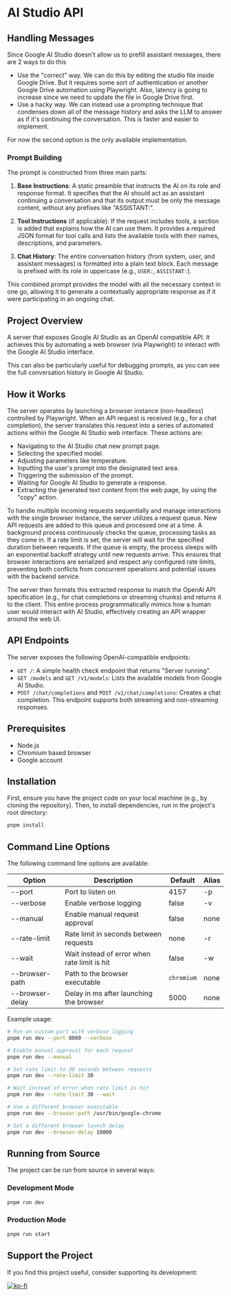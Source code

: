 # AI Studio API

## Handling Messages

Since Google AI Studio doesn't allow us to prefill assistant messages, there are 2 ways to do this

- Use the "correct" way. We can do this by editing the studio file inside Google Drive. But it requires some sort of authentication or another Google Drive automation using Playwright. Also, latency is going to increase since we need to update the file in Google Drive first.
- Use a hacky way. We can instead use a prompting technique that condenses down all of the message history and asks the LLM to answer as if it's continuing the conversation. This is faster and easier to implement.

For now the second option is the only available implementation.

### Prompt Building

The prompt is constructed from three main parts:

1.  **Base Instructions**: A static preamble that instructs the AI on its role and response format. It specifies that the AI should act as an assistant continuing a conversation and that its output must be only the message content, without any prefixes like "ASSISTANT:".

2.  **Tool Instructions** (if applicable): If the request includes tools, a section is added that explains how the AI can use them. It provides a required JSON format for tool calls and lists the available tools with their names, descriptions, and parameters.

3.  **Chat History**: The entire conversation history (from system, user, and assistant messages) is formatted into a plain text block. Each message is prefixed with its role in uppercase (e.g., `USER:`, `ASSISTANT:`).

This combined prompt provides the model with all the necessary context in one go, allowing it to generate a contextually appropriate response as if it were participating in an ongoing chat.

## Project Overview

A server that exposes Google AI Studio as an OpenAI compatible API. It achieves this by automating a web browser (via Playwright) to interact with the Google AI Studio interface.

This can also be particularly useful for debugging prompts, as you can see the full conversation history in Google AI Studio.

## How it Works

The server operates by launching a browser instance (non-headless) controlled by Playwright. When an API request is received (e.g., for a chat completion), the server translates this request into a series of automated actions within the Google AI Studio web interface. These actions are:

- Navigating to the AI Studio chat new prompt page.
- Selecting the specified model.
- Adjusting parameters like temperature.
- Inputting the user's prompt into the designated text area.
- Triggering the submission of the prompt.
- Waiting for Google AI Studio to generate a response.
- Extracting the generated text content from the web page, by using the "copy" action.

To handle multiple incoming requests sequentially and manage interactions with the single browser instance, the server utilizes a request queue. New API requests are added to this queue and processed one at a time. A background process continuously checks the queue, processing tasks as they come in. If a rate limit is set, the server will wait for the specified duration between requests. If the queue is empty, the process sleeps with an exponential backoff strategy until new requests arrive. This ensures that browser interactions are serialized and respect any configured rate limits, preventing both conflicts from concurrent operations and potential issues with the backend service.

The server then formats this extracted response to match the OpenAI API specification (e.g., for chat completions or streaming chunks) and returns it to the client. This entire process programmatically mimics how a human user would interact with AI Studio, effectively creating an API wrapper around the web UI.

## API Endpoints

The server exposes the following OpenAI-compatible endpoints:

- `GET /`: A simple health check endpoint that returns "Server running".
- `GET /models` and `GET /v1/models`: Lists the available models from Google AI Studio.
- `POST /chat/completions` and `POST /v1/chat/completions`: Creates a chat completion. This endpoint supports both streaming and non-streaming responses.

## Prerequisites

- Node.js
- Chromium based browser
- Google account

## Installation

First, ensure you have the project code on your local machine (e.g., by cloning the repository).
Then, to install dependencies, run in the project's root directory:

```sh
pnpm install
```

## Command Line Options

The following command line options are available:

| Option          | Description                                  | Default    | Alias |
| --------------- | -------------------------------------------- | ---------- | ----- |
| --port          | Port to listen on                            | 4157       | -p    |
| --verbose       | Enable verbose logging                       | false      | -v    |
| --manual        | Enable manual request approval               | false      | none  |
| --rate-limit    | Rate limit in seconds between requests       | none       | -r    |
| --wait          | Wait instead of error when rate limit is hit | false      | -w    |
| --browser-path  | Path to the browser executable               | `chromium` | none  |
| --browser-delay | Delay in ms after launching the browser      | 5000       | none  |

Example usage:

```sh
# Run on custom port with verbose logging
pnpm run dev --port 8080 --verbose

# Enable manual approval for each request
pnpm run dev --manual

# Set rate limit to 30 seconds between requests
pnpm run dev --rate-limit 30

# Wait instead of error when rate limit is hit
pnpm run dev --rate-limit 30 --wait

# Use a different browser executable
pnpm run dev --browser-path /usr/bin/google-chrome

# Set a different browser launch delay
pnpm run dev --browser-delay 10000
```

## Running from Source

The project can be run from source in several ways:

### Development Mode

```sh
pnpm run dev
```

### Production Mode

```sh
pnpm run start
```

## Support the Project

If you find this project useful, consider supporting its development:

[![ko-fi](https://ko-fi.com/img/githubbutton_sm.svg)](https://ko-fi.com/E1E519XS7W)
